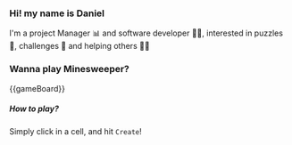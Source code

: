 ### Hi! my name is Daniel
I'm a project Manager 📊 and software developer 👨‍💻, interested in puzzles 🧩, challenges 🎯 and helping others 🙋‍♂️

### Wanna play Minesweeper?

{{gameBoard}}

##### How to play?
Simply click in a cell, and hit `Create`!

